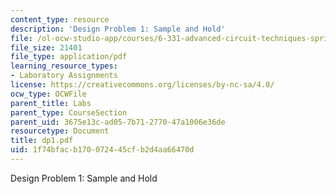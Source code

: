 ```yaml
---
content_type: resource
description: 'Design Problem 1: Sample and Hold'
file: /ol-ocw-studio-app/courses/6-331-advanced-circuit-techniques-spring-2002/1f74bfacb170072445cfb2d4aa66470d_dp1.pdf
file_size: 21401
file_type: application/pdf
learning_resource_types:
- Laboratory Assignments
license: https://creativecommons.org/licenses/by-nc-sa/4.0/
ocw_type: OCWFile
parent_title: Labs
parent_type: CourseSection
parent_uid: 3675e13c-ad05-7b71-2770-47a1006e36de
resourcetype: Document
title: dp1.pdf
uid: 1f74bfac-b170-0724-45cf-b2d4aa66470d
---
```

Design Problem 1: Sample and Hold
